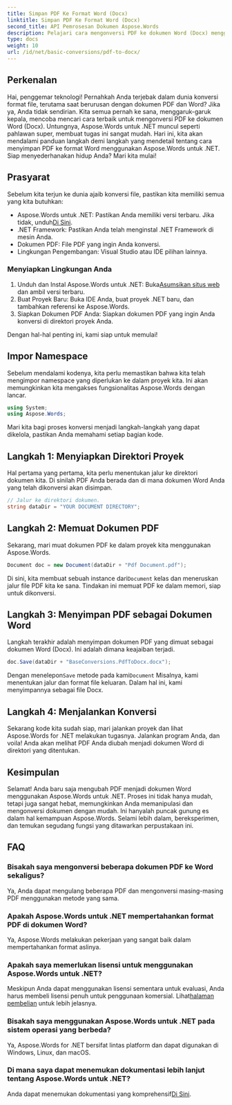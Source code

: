 ```yaml
---
title: Simpan PDF Ke Format Word (Docx)
linktitle: Simpan PDF Ke Format Word (Docx)
second_title: API Pemrosesan Dokumen Aspose.Words
description: Pelajari cara mengonversi PDF ke dokumen Word (Docx) menggunakan Aspose.Words untuk .NET dalam panduan langkah demi langkah yang mendetail ini. Sempurna untuk pengembang.
type: docs
weight: 10
url: /id/net/basic-conversions/pdf-to-docx/
---
```

## Perkenalan

Hai, penggemar teknologi! Pernahkah Anda terjebak dalam dunia konversi format file, terutama saat berurusan dengan dokumen PDF dan Word? Jika ya, Anda tidak sendirian. Kita semua pernah ke sana, menggaruk-garuk kepala, mencoba mencari cara terbaik untuk mengonversi PDF ke dokumen Word (Docx). Untungnya, Aspose.Words untuk .NET muncul seperti pahlawan super, membuat tugas ini sangat mudah. Hari ini, kita akan mendalami panduan langkah demi langkah yang mendetail tentang cara menyimpan PDF ke format Word menggunakan Aspose.Words untuk .NET. Siap menyederhanakan hidup Anda? Mari kita mulai!

## Prasyarat

Sebelum kita terjun ke dunia ajaib konversi file, pastikan kita memiliki semua yang kita butuhkan:

-  Aspose.Words untuk .NET: Pastikan Anda memiliki versi terbaru. Jika tidak, unduh[Di Sini](https://releases.aspose.com/words/net/).
- .NET Framework: Pastikan Anda telah menginstal .NET Framework di mesin Anda.
- Dokumen PDF: File PDF yang ingin Anda konversi.
- Lingkungan Pengembangan: Visual Studio atau IDE pilihan lainnya.

### Menyiapkan Lingkungan Anda

1.  Unduh dan Instal Aspose.Words untuk .NET: Buka[Asumsikan situs web](https://releases.aspose.com/words/net/) dan ambil versi terbaru.
2. Buat Proyek Baru: Buka IDE Anda, buat proyek .NET baru, dan tambahkan referensi ke Aspose.Words.
3. Siapkan Dokumen PDF Anda: Siapkan dokumen PDF yang ingin Anda konversi di direktori proyek Anda.

Dengan hal-hal penting ini, kami siap untuk memulai!

## Impor Namespace

Sebelum mendalami kodenya, kita perlu memastikan bahwa kita telah mengimpor namespace yang diperlukan ke dalam proyek kita. Ini akan memungkinkan kita mengakses fungsionalitas Aspose.Words dengan lancar.

```csharp
using System;
using Aspose.Words;
```

Mari kita bagi proses konversi menjadi langkah-langkah yang dapat dikelola, pastikan Anda memahami setiap bagian kode.

## Langkah 1: Menyiapkan Direktori Proyek

Hal pertama yang pertama, kita perlu menentukan jalur ke direktori dokumen kita. Di sinilah PDF Anda berada dan di mana dokumen Word Anda yang telah dikonversi akan disimpan.

```csharp
// Jalur ke direktori dokumen.
string dataDir = "YOUR DOCUMENT DIRECTORY";
```

## Langkah 2: Memuat Dokumen PDF

Sekarang, mari muat dokumen PDF ke dalam proyek kita menggunakan Aspose.Words.

```csharp
Document doc = new Document(dataDir + "Pdf Document.pdf");
```

 Di sini, kita membuat sebuah instance dari`Document` kelas dan meneruskan jalur file PDF kita ke sana. Tindakan ini memuat PDF ke dalam memori, siap untuk dikonversi.

## Langkah 3: Menyimpan PDF sebagai Dokumen Word

Langkah terakhir adalah menyimpan dokumen PDF yang dimuat sebagai dokumen Word (Docx). Ini adalah dimana keajaiban terjadi.

```csharp
doc.Save(dataDir + "BaseConversions.PdfToDocx.docx");
```

 Dengan menelepon`Save` metode pada kami`Document` Misalnya, kami menentukan jalur dan format file keluaran. Dalam hal ini, kami menyimpannya sebagai file Docx.

## Langkah 4: Menjalankan Konversi

Sekarang kode kita sudah siap, mari jalankan proyek dan lihat Aspose.Words for .NET melakukan tugasnya. Jalankan program Anda, dan voila! Anda akan melihat PDF Anda diubah menjadi dokumen Word di direktori yang ditentukan.

## Kesimpulan

Selamat! Anda baru saja mengubah PDF menjadi dokumen Word menggunakan Aspose.Words untuk .NET. Proses ini tidak hanya mudah, tetapi juga sangat hebat, memungkinkan Anda memanipulasi dan mengonversi dokumen dengan mudah. Ini hanyalah puncak gunung es dalam hal kemampuan Aspose.Words. Selami lebih dalam, bereksperimen, dan temukan segudang fungsi yang ditawarkan perpustakaan ini.

## FAQ

### Bisakah saya mengonversi beberapa dokumen PDF ke Word sekaligus?
Ya, Anda dapat mengulang beberapa PDF dan mengonversi masing-masing PDF menggunakan metode yang sama.

### Apakah Aspose.Words untuk .NET mempertahankan format PDF di dokumen Word?
Ya, Aspose.Words melakukan pekerjaan yang sangat baik dalam mempertahankan format aslinya.

### Apakah saya memerlukan lisensi untuk menggunakan Aspose.Words untuk .NET?
 Meskipun Anda dapat menggunakan lisensi sementara untuk evaluasi, Anda harus membeli lisensi penuh untuk penggunaan komersial. Lihat[halaman pembelian](https://purchase.aspose.com/buy) untuk lebih jelasnya.

### Bisakah saya menggunakan Aspose.Words untuk .NET pada sistem operasi yang berbeda?
Ya, Aspose.Words for .NET bersifat lintas platform dan dapat digunakan di Windows, Linux, dan macOS.

### Di mana saya dapat menemukan dokumentasi lebih lanjut tentang Aspose.Words untuk .NET?
 Anda dapat menemukan dokumentasi yang komprehensif[Di Sini](https://reference.aspose.com/words/net/).